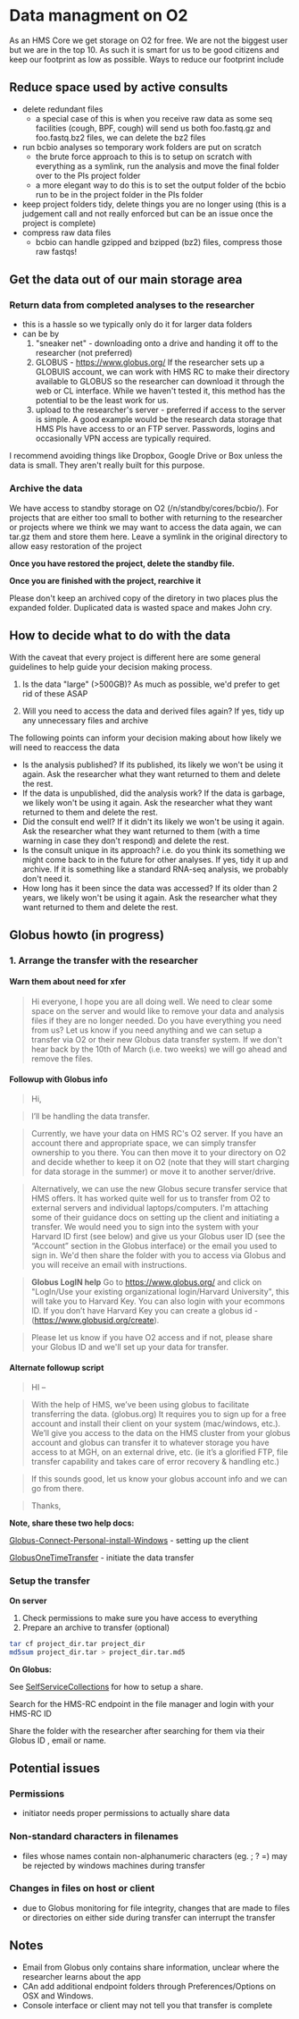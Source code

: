 # Data managment on O2

As an HMS Core we get storage on O2 for free. We are not the biggest user but we are in the top 10. As such it is smart for us to be good citizens and keep our footprint as low as possible. Ways to reduce our footprint include
## Reduce space used by active consults
* delete redundant files 
  * a special case of this is when you receive raw data as some seq facilities (cough, BPF, cough) will send us both foo.fastq.gz and foo.fastq.bz2 files, we can delete the bz2 files
* run bcbio analyses so temporary work folders are put on scratch 
  * the brute force approach to this is to setup on scratch with everything as a symlink, run the analysis and move the final folder over to the PIs project folder
  * a more elegant way to do this is to set the output folder of the bcbio run to be in the project folder in the PIs folder
* keep project folders tidy, delete things you are no longer using (this is a judgement call and not really enforced but can be an issue once the project is complete)
* compress raw data files
  * bcbio can handle gzipped and bzipped (bz2) files, compress those raw fastqs!

## Get the data out of our main storage area
### Return data from completed analyses to the researcher
* this is a hassle so we typically only do it for larger data folders
* can be by
  1) "sneaker net" - downloading onto a drive and handing it off to the researcher (not preferred)
  2) GLOBUS - https://www.globus.org/ If the researcher sets up a GLOBUIS account, we can work with HMS RC to make their directory available to GLOBUS so the researcher can download it through the web or CL interface. While we haven't tested it, this method has the potential to be the least work for us.
  3) upload to the researcher's server - preferred if access to the server is simple. A good example would be the research data storage that HMS PIs have access to or an FTP server. Passwords, logins and occasionally VPN access are typically required.
  
I recommend avoiding things like Dropbox, Google Drive or Box unless the data is small. They aren't really built for this purpose.

### Archive the data
We have access to standby storage on O2 (/n/standby/cores/bcbio/). For projects that are either too small to bother with returning to the researcher or projects where we think we may want to access the data again, we can tar.gz them and store them here. Leave a symlink in the original directory to allow easy restoration of the project 

**Once you have restored the project, delete the standby file.**

**Once you are finished with the project, rearchive it**

Please don't keep an archived copy of the diretory in two places plus the expanded folder. Duplicated data is wasted space and makes John cry.

## How to decide what to do with the data
With the caveat that every project is different here are some general guidelines to help guide your decision making process.

1) Is the data "large" (>500GB)? As much as possible, we'd prefer to get rid of these ASAP

2) Will you need to access the data and derived files again? If yes, tidy up any unnecessary files and archive
 
 The following points can inform your decision making about how likely we will need to reaccess the data
  * Is the analysis published? If its published, its likely we won't be using it again. Ask the researcher what they want returned to them and delete the rest.
  * If the data is unpublished, did the analysis work? If the data is garbage, we likely won't be using it again. Ask the researcher what they want returned to them and delete the rest.
  * Did the consult end well? If it didn't its likely we won't be using it again. Ask the researcher what they want returned to them (with a time warning in case they don't respond) and delete the rest.
  * Is the consult unique in its approach? i.e. do you think its something we might come back to in the future for other analyses. If yes, tidy it up and archive. If it is something like a standard RNA-seq analysis, we probably don't need it. 
 * How long has it been since the data was accessed? If its older than 2 years, we likely won't be using it again. Ask the researcher what they want returned to them and delete the rest.

## Globus howto (in progress)

### 1. Arrange the transfer with the researcher

#### Warn them about need for xfer 
>Hi everyone, 
>I hope you are all doing well. 
>We need to clear some space on the server and would like to remove your data and analysis files if they are no longer needed. Do you have everything you need from us?
>Let us know if you need anything and we can setup a transfer via O2 or their new Globus data transfer system. 
>If we don't hear back by the 10th of March (i.e. two weeks) we will go ahead and remove the files. 

#### Followup with Globus info

>Hi, 

>I’ll be handling the data transfer.

>Currently, we have your data on HMS RC's O2 server. If you have an account there and appropriate space, we can simply transfer ownership to you there. You can then move it to your directory on O2 and decide whether to keep it on O2 (note that they will start charging for data storage in the summer) or move it to another server/drive.

>Alternatively, we can use the new Globus secure transfer service that HMS offers. It has worked quite well for us to transfer from O2 to external servers and individual laptops/computers. I'm attaching some of their guidance docs on setting up the client and initiating a transfer. We would need you to sign into the system with your Harvard ID first (see below) and give us your Globus user ID (see the “Account” section in the Globus interface) or the email you used to sign in. We'd then share the folder with you to access via Globus and you will receive an email with instructions. 

>**Globus LogIN help**
>Go to https://www.globus.org/ and click on "LogIn/Use your existing organizational login/Harvard University", this will take you to Harvard Key. You can also login with your ecommons ID. If you don’t have Harvard Key you can create a globus id - (https://www.globusid.org/create).

>Please let us know if you have O2 access and if not, please share your Globus ID and we'll set up your data for transfer.


#### Alternate followup script
>HI  – 
 
>With the help of HMS, we’ve been using globus to facilitate transferring the data. (globus.org) It requires you to sign up for a free account and install their client on your system (mac/windows, etc.). We’ll give you access to the data on the HMS cluster from your globus account and globus can transfer it to whatever storage you have access to at MGH, on an external drive, etc. (ie it’s a glorified FTP, file transfer capability and takes care of error recovery & handling etc.)
 
>If this sounds good, let us know your globus account info and we can go from there. 
 
>Thanks, 


**Note, share these two help docs:**

[Globus-Connect-Personal-install-Windows](https://www.dropbox.com/s/aq2g2i06hdctf38/Globus-Connect-Personal-Install-Windows.pdf?dl=1) - setting up the client

[GlobusOneTimeTransfer](https://www.dropbox.com/s/461sxorxsxcoc5e/GlobusOneTimeTransfer.pdf?dl=1) - initiate the data transfer

### Setup the transfer

**On server**
1. Check permissions to make sure you have access to everything 
2. Prepare an archive to transfer (optional)

```bash
tar cf project_dir.tar project_dir
md5sum project_dir.tar > project_dir.tar.md5
```

**On Globus:**

See [SelfServiceCollections](https://www.dropbox.com/s/gyl41z3y0kwe276/SelfServiceCollections.pdf?dl=1) for how to setup a share. 

Search for the HMS-RC endpoint in the file manager and login with your HMS-RC ID

Share the folder with the researcher after searching for them via their Globus ID , email or name.




## Potential issues
### Permissions 
- initiator needs proper permissions to actually share data
### Non-standard characters in filenames
- files whose names contain non-alphanumeric characters (eg. ; ? =) may be rejected by windows machines during transfer
### Changes in files on host or client
- due to Globus monitoring for file integrity, changes that are made to files or directories on either side during transfer can interrupt the transfer


## Notes
* Email from Globus only contains share information, unclear where the researcher learns about the app
* CAn add additional endpoint folders through Preferences/Options on OSX and Windows.
* Console interface or client may not tell you that transfer is complete








